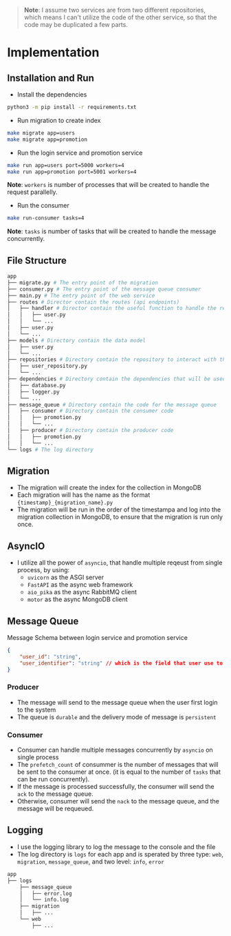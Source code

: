 > **Note**: I assume two services are from two different repositories, which means I can't utilize the code of the other service, so that the code may be duplicated a few parts.

# Implementation
## Installation and Run
- Install the dependencies
```bash
python3 -m pip install -r requirements.txt
```
- Run migration to create index
```bash
make migrate app=users
make migrate app=promotion
```
- Run the login service and promotion service
```bash
make run app=users port=5000 workers=4
make run app=promotion port=5001 workers=4
```
**Note**: `workers` is number of processes that will be created to handle the request parallelly.
- Run the consumer
```bash
make run-consumer tasks=4
```
**Note**: `tasks` is number of tasks that will be created to handle the message concurrently.

## File Structure
```bash
app
├── migrate.py # The entry point of the migration
├── consumer.py # The entry point of the message queue consumer
├── main.py # The entry point of the web service
├── routes # Director contain the routes (api endpoints)
│   ├── handler # Director contain the useful function to handle the request
│   │   ├── user.py
│   │   └── ...
│   ├── user.py
│   └── ...
├── models # Directory contain the data model
│   ├── user.py
│   └── ...
├── repositories # Directory contain the repository to interact with the database
│   ├── user_repository.py
│   └── ...
├── dependencies # Directory contain the dependencies that will be used throughout the app
│   ├── database.py
│   ├── logger.py
│   └── ...
├── message_queue # Directory contain the code for the message queue
│   ├── consumer # Directory contain the consumer code
│   │   ├── promotion.py
│   │   └── ...
│   ├── producer # Directory contain the producer code
│   │   ├── promotion.py
│   │   └── ...
└── logs # The log directory
```

## Migration
- The migration will create the index for the collection in MongoDB
- Each migration will has the name as the format `{timestamp}_{migration_name}.py`
- The migration will be run in the order of the timestampa and log into the migration collection in MongoDB, to ensure that the migration is run only once.

## AsyncIO
- I utilize all the power of `asyncio`, that handle multiple reqeust from single process, by using:
    - `uvicorn` as the ASGI server
    - `FastAPI` as the async web framework
    - `aio_pika` as the async RabbitMQ client
    - `motor` as the async MongoDB client

## Message Queue
Message Schema between login service and promotion service
```json
{
    "user_id": "string",
    "user_identifier": "string" // which is the field that user use to login
}
```
### Producer
- The message will send to the message queue when the user first login to the system
- The queue is `durable` and the delivery mode of message is `persistent`

### Consumer
- Consumer can handle multiple messages concurrently by `asyncio` on single process
- The `prefetch_count` of consummer is the number of messages that will be sent to the consumer at once. (it is equal to the number of `tasks` that can be run concurrently).
- If the message is processed successfully, the consumer will send the `ack` to the message queue.
- Otherwise, consumer will send the `nack` to the message queue, and the message will be requeued.

## Logging
- I use the logging library to log the message to the console and the file
- The log directory is `logs` for each app and is sperated by three type: `web`, `migration`, `message_queue`, and two level: `info`, `error`
```bash
app
├── logs
    ├── message_queue
    │   ├── error.log
    │   └── info.log
    ├── migration
    │   ├── ...
    └── web
        ├── ...
```
